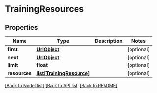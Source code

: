 # TrainingResources

## Properties
Name | Type | Description | Notes
------------ | ------------- | ------------- | -------------
**first** | [**UrlObject**](UrlObject.md) |  | [optional] 
**next** | [**UrlObject**](UrlObject.md) |  | [optional] 
**limit** | **float** |  | [optional] 
**resources** | [**list[TrainingResource]**](TrainingResource.md) |  | [optional] 

[[Back to Model list]](../README.md#documentation-for-models) [[Back to API list]](../README.md#documentation-for-api-endpoints) [[Back to README]](../README.md)


